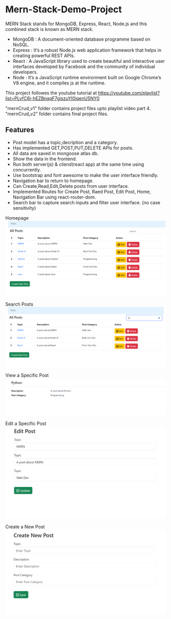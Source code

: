 # Mern-Stack-Demo-Project

MERN Stack stands for MongoDB, Express, React, Node.js and this combined stack is known as MERN stack.
- MongoDB	: A document-oriented database programme based on NoSQL.
- Express	: It’s a robust Node.js web application framework that helps in creating powerful REST APIs.
- React	: A JavaScript library used to create beautiful and interactive user interfaces developed by Facebook and the community of individual developers.
- Node : It’s a JavaScript runtime environment built on Google Chrome’s V8 engine, and it compiles js at the runtime.

This project followes the youtube tutorial at <https://youtube.com/playlist?list=PLvfC6i-hEZBnqqF7giszuYI0iqenU5NY0>

"mernCrud_v1" folder contains project files upto playlist video part 4.
<br/>
"mernCrud_v2" folder contains final project files.

## Features
- Post model has a topic,decription and a category.
- Has implemented GET,POST,PUT,DELETE APIs for posts.
- All data are saved in mongoose atlas db.
- Show the data in the frontend.
- Run both server(js) & cliend(react app) at the same time using concurrently.
- Use bootstrap and font awesome to make the user interface friendly.
- Navigation bar to return to homepage.
- Can Create,Read,Edit,Delete posts from user interface.
- Implemented Routes for Create Post, Raed Post, Edit Post, Home, Navigation Bar using react-router-dom.
- Search bar to capture search inputs and filter user interface. (no case sensitivity)

Homepage
![Homepage](images/1.PNG)

Search Posts
![Homepage](images/2.PNG)

View a Specific Post
![Homepage](images/3.PNG)

Edit a Specific Post
![Homepage](images/4.PNG)

Create a New Post
![Homepage](images/5.PNG)
